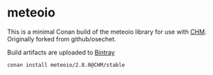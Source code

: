 # meteoio

This is a minimal Conan build of the meteoio library for use with [CHM](https://github.com/Chrismarsh/CHM). Originally forked from github/osechet.

Build artifacts are uploaded to [Bintray](https://bintray.com/chrismarsh/CHM)


```
conan install meteoio/2.8.0@CHM/stable
```

